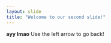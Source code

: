 ```yaml
---
layout: slide
title: "Welcome to our second slide!"
---
```

**ayy lmao**
Use the left arrow to go back!
